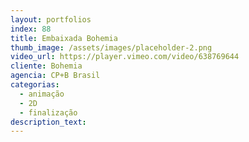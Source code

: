 ```yaml
---
layout: portfolios
index: 88
title: Embaixada Bohemia
thumb_image: /assets/images/placeholder-2.png
video_url: https://player.vimeo.com/video/638769644
cliente: Bohemia
agencia: CP+B Brasil
categorias:
  - animação
  - 2D
  - finalização
description_text:
---
```

